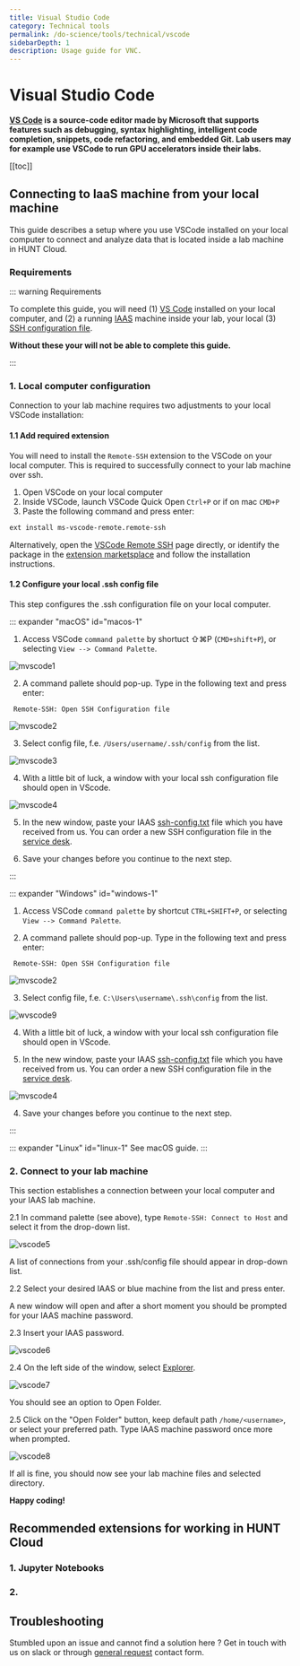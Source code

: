 ```yaml
---
title: Visual Studio Code
category: Technical tools
permalink: /do-science/tools/technical/vscode
sidebarDepth: 1
description: Usage guide for VNC.
---
```


# Visual Studio Code

**[VS Code](https://code.visualstudio.com/) is a source-code editor made by Microsoft that supports features such as debugging, syntax highlighting, intelligent code completion, snippets, code refactoring, and embedded Git. Lab users may for example use VSCode to run GPU accelerators inside their labs.**

[[toc]]


## Connecting to IaaS machine from your local machine

This guide describes a setup where you use VSCode installed on your local computer to connect and analyze data that is located inside a lab machine in HUNT Cloud.

### Requirements

::: warning Requirements

To complete this guide, you will need (1) [VS Code](https://code.visualstudio.com/) installed on your local computer, and (2) a running [IAAS](/do-science/faq/compute/#what-is-an-IAAS-machine) machine inside your lab, your local (3) [SSH configuration file](/do-science/service-desk/#ssh-configuration). 

**Without these your will not be able to complete this guide.**

::: 



### 1. Local computer configuration

Connection to your lab machine requires two adjustments to your local VSCode installation: 

#### 1.1 Add required extension

You will need to install the `Remote-SSH` extension to the VSCode on your local computer. This is required to successfully connect to your lab machine over ssh.

1. Open VSCode on your local computer
2. Inside VSCode, launch VSCode Quick Open `Ctrl+P` or if on mac `CMD+P`
3. Paste the following command and press enter: 

```bash
ext install ms-vscode-remote.remote-ssh
```

Alternatively, open the [VSCode Remote SSH](https://marketplace.visualstudio.com/items?itemName=ms-vscode-remote.remote-ssh) page directly, or identify the package in the [extension marketsplace](https://code.visualstudio.com/docs/editor/extension-marketplace) and follow the installation instructions. 

#### 1.2 Configure your local .ssh config file

This step configures the .ssh configuration file on your local computer.

::: expander "macOS" id="macos-1"

1. Access VSCode `command palette` by shortuct ⇧⌘P (`CMD+shift+P`), or selecting `View --> Command Palette`.

![mvscode1](./images/vscode1.png)

2. A command pallete should pop-up. Type in the following text and press enter:

```
 Remote-SSH: Open SSH Configuration file
```

![mvscode2](./images/vscode2.png)

3. Select config file, f.e. `/Users/username/.ssh/config` from the list.

![mvscode3](./images/vscode3.png)

4. With a little bit of luck, a window with your local ssh configuration file should open in VScode. 

![mvscode4](./images/vscode4.png)

5. In the new window, paste your IAAS [ssh-config.txt](/do-science/getting-started/configure-ssh/#_3-1-identify-required-info) file which you have received from us. You can order a new SSH configuration file in the [service desk](https://docs.hdc.ntnu.no/do-science/service-desk/#ssh-configuration).

4. Save your changes before you continue to the next step.

:::


::: expander "Windows" id="windows-1"

1. Access VSCode `command palette` by shortcut `CTRL+SHIFT+P`, or selecting `View --> Command Palette`.

2. A command pallete should pop-up. Type in the following text and press enter:

```
 Remote-SSH: Open SSH Configuration file
```

![mvscode2](./images/vscode2.png)

3. Select config file, f.e. `C:\Users\username\.ssh\config` from the list.

![wvscode9](./images/vscode9.png)

4. With a little bit of luck, a window with your local ssh configuration file should open in VScode. 

5. In the new window, paste your IAAS [ssh-config.txt](/do-science/getting-started/configure-ssh/#_3-1-identify-required-info) file which you have received from us. You can order a new SSH configuration file in the [service desk](https://docs.hdc.ntnu.no/do-science/service-desk/#ssh-configuration).

![mvscode4](./images/vscode4.png)

4. Save your changes before you continue to the next step.

:::


::: expander "Linux" id="linux-1"
See macOS guide.
:::


### 2. Connect to your lab machine

This section establishes a connection between your local computer and your IAAS lab machine.

2.1 In command palette (see above), type `Remote-SSH: Connect to Host` and select it from the drop-down list.

![vscode5](./images/vscode5.png)

A list of connections from your .ssh/config file should appear in drop-down list. 

2.2 Select your desired IAAS or blue machine from the list and press enter. 

A new window will open and after a short moment you should be prompted for your IAAS machine password.

2.3 Insert your IAAS password.

![vscode6](./images/vscode6.png)

2.4 On the left side of the window, select [Explorer](https://code.visualstudio.com/docs/getstarted/userinterface#_explorer). 

![vscode7](./images/vscode7.png)

You should see an option to Open Folder. 

2.5 Click on the "Open Folder" button, keep default path `/home/<username>`, or select your preferred path. Type IAAS machine password once more when prompted. 

![vscode8](./images/vscode8.png)

If all is fine, you should now see your lab machine files and selected directory. 

**Happy coding!**


## Recommended extensions for working in HUNT Cloud

### 1. Jupyter Notebooks

### 2. 


## Troubleshooting

Stumbled upon an issue and cannot find a solution here ? Get in touch with us on slack or through [general request](/do-science/service-desk/#general-service-request) contact form.



